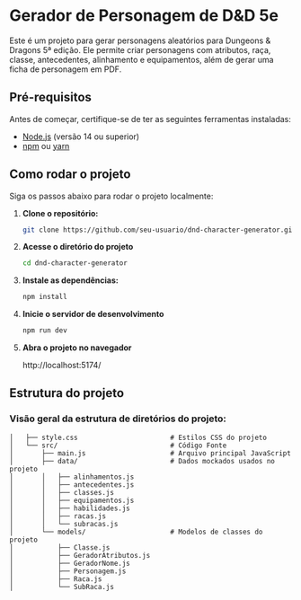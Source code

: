 # Gerador de Personagem de D&D 5e

Este é um projeto para gerar personagens aleatórios para Dungeons & Dragons 5ª edição. Ele permite criar personagens com atributos, raça, classe, antecedentes, alinhamento e equipamentos, além de gerar uma ficha de personagem em PDF.

## Pré-requisitos

Antes de começar, certifique-se de ter as seguintes ferramentas instaladas:

- [Node.js](https://nodejs.org/) (versão 14 ou superior)
- [npm](https://www.npmjs.com/) ou [yarn](https://yarnpkg.com/)

## Como rodar o projeto

Siga os passos abaixo para rodar o projeto localmente:

1. **Clone o repositório:**

   ```bash
   git clone https://github.com/seu-usuario/dnd-character-generator.git

   ```

2. **Acesse o diretório do projeto**

   ```bash
   cd dnd-character-generator

   ```

3. **Instale as dependências:**

   ```bash
   npm install

   ```

4. **Inicie o servidor de desenvolvimento**

   ```bash
   npm run dev
   ```

5. **Abra o projeto no navegador**

   http://localhost:5174/

## Estrutura do projeto

### Visão geral da estrutura de diretórios do projeto:

```
│   ├── style.css                       # Estilos CSS do projeto
│   └── src/                            # Código Fonte
│       ├── main.js                     # Arquivo principal JavaScript
│       ├── data/                       # Dados mockados usados no projeto
│       │   ├── alinhamentos.js
│       │   ├── antecedentes.js
│       │   ├── classes.js
│       │   ├── equipamentos.js
│       │   ├── habilidades.js
│       │   ├── racas.js
│       │   └── subracas.js
│       └── models/                     # Modelos de classes do projeto
│           ├── Classe.js
│           ├── GeradorAtributos.js
│           ├── GeradorNome.js
│           ├── Personagem.js
│           ├── Raca.js
│           └── SubRaca.js
```
